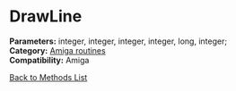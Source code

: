 # DrawLine

**Parameters:** integer, integer, integer, integer, long, integer;  
**Category:** [Amiga routines](../categories/amiga_routines.md)  
**Compatibility:** Amiga  


[Back to Methods List](../../SUMMARY.md)
